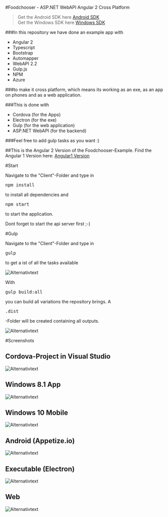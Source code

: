 #Foodchooser - ASP.NET WebAPI Angular 2 Cross Platform 

> Get the Android SDK here [Android SDK](https://developer.android.com/sdk/index.html/ "Android SDK")  
> Get the Windows SDK here [Windows SDK](https://developer.microsoft.com/en-us/windows/downloads/windows-10-sdk "Windows SDK")


###In this repository we have done an example app with 

* Angular 2
* Typescript
* Bootstrap
* Automapper
* WebAPI 2.2
* Gulp.js
* NPM 
* Azure

###to make it cross platform, which means its working as an exe, as an app on phones and as a web application.

###This is done with

* Cordova (for the Apps)
* Electron (for the exe)
* Gulp (for the web application)
* ASP.NET WebAPI (for the backend)

###Feel free to add gulp tasks as you want :)

##This is the Angular 2 Version of the Foodchooser-Example. Find the Angular 1 Version here: [Angular1 Version](https://github.com/FabianGosebrink/ASPNET-Foodchooser-Cross-Platform-Angular1 "Foodchooser - ASP.NET WebAPI AngularJs Cross Platform")

#Start

Navigate to the "Client"-Folder and type in <pre>npm install</pre> to install all dependencies and <pre>npm start</pre> to start the application.

Dont forget to start the api server first ;-)

#Gulp

Navigate to the "Client"-Folder and type in <pre>gulp</pre> to get a ist of all the tasks available

![Alternativtext](_gitAssets/gulpTasks.png "GulpTasks")

With <pre>gulp build:all</pre> you can build all variations the repository brings. A <pre>.dist</pre>-Folder will be created containing all outputs.

![Alternativtext](_gitAssets/distFolder.png "DistFolder")

#Screenshots

## Cordova-Project in Visual Studio
![Alternativtext](_gitAssets/cordova.png "Cordova")

## Windows 8.1 App
![Alternativtext](_gitAssets/win81.png "Windows81")

## Windows 10 Mobile
![Alternativtext](_gitAssets/winMobile.png "WinMobile")

## Android (Appetize.io)
![Alternativtext](_gitAssets/android_appetize.png "Android")

## Executable (Electron)
![Alternativtext](_gitAssets/electron.png "Electron")

## Web
![Alternativtext](_gitAssets/web.png "Web")

